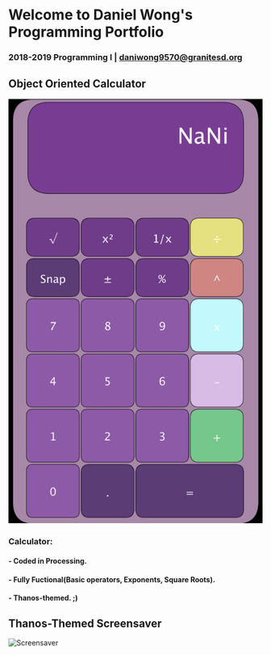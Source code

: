 # Welcome to Daniel Wong's Programming Portfolio
### 2018-2019 Programming I | daniwong9570@granitesd.org

## Object Oriented Calculator
![calvinator](https://github.com/DandyDaniel/2019ProgPort/blob/master/Calc/Pictures/calvinator.png)
### Calculator:
#### - Coded in Processing.
#### - Fully Fuctional(Basic operators, Exponents, Square Roots).
#### - Thanos-themed. ;)

## Thanos-Themed Screensaver
![Screensaver]()
